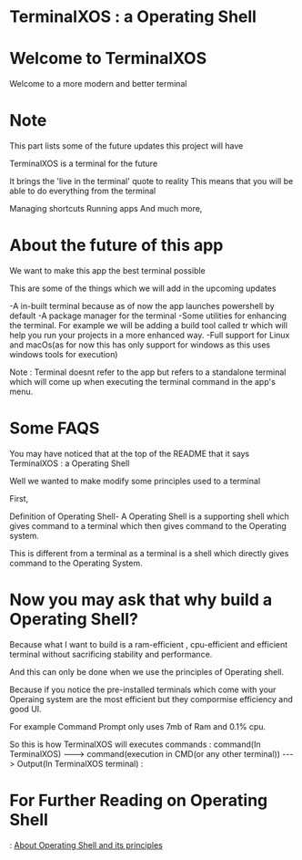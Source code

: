 # TerminalXOS : a Operating Shell

# Welcome to TerminalXOS

Welcome to a more modern and better terminal

# Note

This part lists some of the future updates this project will have


TerminalXOS is a terminal for the future

It brings the 'live in the terminal' quote to reality
This means that you will be able to do everything from the terminal

Managing shortcuts
Running apps
And much more,


# About the future of this app

We want to make this app the best terminal possible

This are some of the things which we will add in the upcoming updates

-A in-built terminal because as of now the app launches powershell by default
-A package manager for the terminal
-Some utilities for enhancing the terminal. For example we will be adding a build tool called tr which will help you run your projects in a more enhanced way.
-Full support for Linux and macOs(as for now this has only support for windows as this uses windows tools for execution)

Note : Terminal doesnt refer to the app but refers to a standalone terminal which will come up when executing the terminal command in the app's menu.


# Some FAQS

You may have noticed that at the top of the README that it says TerminalXOS : a Operating Shell

Well we wanted to make modify some principles used to a terminal

First, 

Definition of Operating Shell-
A Operating Shell is a supporting shell which gives command to a terminal which then gives command to the Operating system.


This is different from a terminal as a terminal is a shell which directly gives command to the Operating System.

# Now you may ask that why build a Operating Shell?

Because what I want to build is a ram-efficient , cpu-efficient and efficient terminal without sacrificing stability and performance.

And this can only be done when we use the principles of Operating shell.


Because if you notice the pre-installed terminals which come with your Operaing system are the most efficient but they compormise efficiency and good UI.


For example Command Prompt only uses 7mb of Ram and 0.1% cpu.

So this is how TerminalXOS will executes commands
:
   command(In TerminalXOS) ---> command(execution in CMD(or any other terminal)) ---> Output(In TerminalXOS terminal)
:


# For Further Reading on Operating Shell
:
<a href = "https://github.com/DaVikingMan/TerminalXOS/blob/Alpha/SHELL.md">About Operating Shell and its principles</a>
